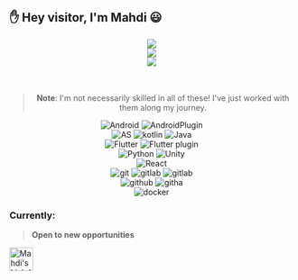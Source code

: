 ## ✋ Hey visitor, I'm Mahdi 😃

<div align="center"><img src="https://github-readme-stats.vercel.app/api?username=mahdi-malv&show_icons=true" /></div>

<div align="center"><img src="https://github-readme-stats.vercel.app/api/top-langs/?username=mahdi-malv&show_icons=true" /></div>

<div align="center"><a href="https://malv.ir"><img src="https://img.shields.io/badge/Home%20Page-malv.ir-faff00?style=flat-square&labelColor=000000&logo=google-chrome" /></a></div>
<br /><br />

<div align="center">

> **Note**: I'm not necessarily skilled in all of these!  I've just worked with them along my journey.
> 
![Android](https://img.shields.io/badge/-Android-000000?style=flat-square&logo=android)
![AndroidPlugin](https://img.shields.io/badge/-AndroidSDK-000000?style=flat-square&logo=android)</br>
![AS](https://img.shields.io/badge/-Android%20Studio-2b1f1c?style=flat-square&logo=android-studio)
![kotlin](https://img.shields.io/badge/-Kotlin-350a00?style=flat-square&logo=kotlin)
![Java](https://img.shields.io/badge/-Java-d66700?style=flat-square&logo=java)</br>
![Flutter](https://img.shields.io/badge/-Flutter-0075ce?style=flat-square&logo=flutter)
![Flutter plugin](https://img.shields.io/badge/-FlutterPlugin-0075ce?style=flat-square&logo=flutter)</br>
![Python](https://img.shields.io/badge/-Python%20scripting-000000?style=flat-square&logo=python)
![Unity](https://img.shields.io/badge/-Unity%20Plugin-000000?style=flat-square&logo=unity)</br>
![React](https://img.shields.io/badge/-React%20Native%20Plugin-015f7f?style=flat-square&logo=react)</br>
![git](https://img.shields.io/badge/-Git-007556?style=flat-square&logo=git)
![gitlab](https://img.shields.io/badge/-Gitlab-000000?style=flat-square&logo=gitlab)
![gitlab](https://img.shields.io/badge/-GitlabCI-000000?style=flat-square&logo=gitlab)</br>
![github](https://img.shields.io/badge/-Github-000000?style=flat-square&logo=github)
![githa](https://img.shields.io/badge/-Github%20Actions-0034b7?style=flat-square&logo=github-actions)</br>
![docker](https://img.shields.io/badge/-Docker-2b5475?style=flat-square&logo=docker)

</div>

### Currently:
> **Open to new opportunities**

<a href="https://www.linkedin.com/in/mahdi-malvandi-26716213b/">
  <img align="left" alt="Mahdi's LinkdeIN" width="42px" src="https://cdn.jsdelivr.net/npm/simple-icons@v3/icons/linkedin.svg" />
</a>

